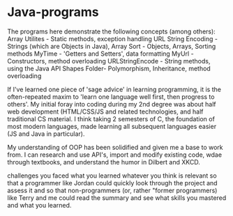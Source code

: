 # Java-programs

The programs here demonstrate the following concepts (among others):
Array Utilites - Static methods, exception handling
URL String Encoding - Strings (which are Objects in Java), 
Array Sort - Objects, Arrays, Sorting methods
MyTime - 'Getters and Setters', data formatting
MyUrl - Constructors, method overloading
URLStringEncode - String methods, using the Java API
Shapes Folder- Polymorphism, Inheritance, method overloading

If I've learned one piece of 'sage advice' in learning programming, it is the often-repeated maxim to 'learn one language well first, then progress to others'. My initial foray into coding during my 2nd degree was about half web development (HTML/CSS/JS and related technologies, and half traditional CS material. I think taking 2 semesters of C, the foundation of most modern languages, made learning all subsequent languages easier (JS and Java in particular).

My understanding of OOP has been solidified and given me a base to work from. I can research and use API's, import and modify existing code, wdae through textbooks, and understand the humor in Dilbert and XKCD. 

challenges you faced 
what you learned
whatever you think is relevant so that a programmer like Jordan could quickly look through the project and assess it and so that non-programmers (or, rather "former programmers) like Terry and me could read the summary and see what skills you mastered and what you learned.

